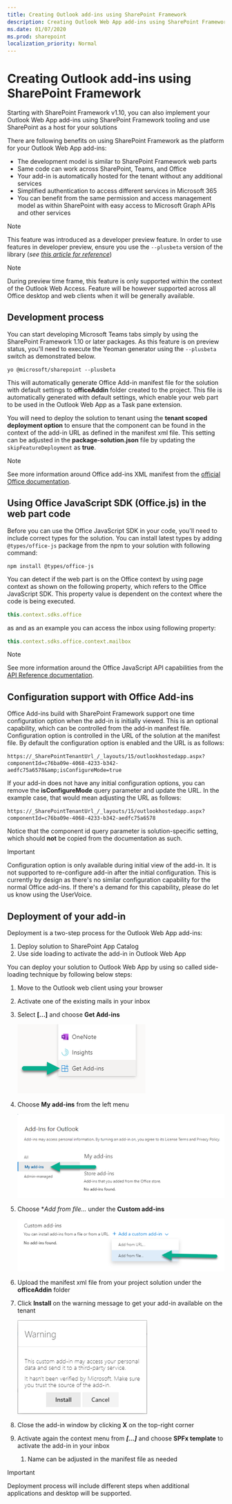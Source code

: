 ```yaml
---
title: Creating Outlook add-ins using SharePoint Framework
description: Creating Outlook Web App add-ins using SharePoint Framework
ms.date: 01/07/2020
ms.prod: sharepoint
localization_priority: Normal
---
```


# Creating Outlook add-ins using SharePoint Framework

Starting with SharePoint Framework v1.10, you can also implement your Outlook Web App add-ins using SharePoint Framework tooling and use SharePoint as a host for your solutions

There are following benefits on using SharePoint Framework as the platform for your Outlook Web App add-ins:

- The development model is similar to SharePoint Framework web parts
- Same code can work across SharePoint, Teams, and Office
- Your add-in is automatically hosted for the tenant without any additional services
- Simplified authentication to access different services in Microsoft 365
- You can benefit from the same permission and access management model as within SharePoint with easy access to Microsoft Graph APIs and other services

> [!NOTE]
> This feature was introduced as a developer preview feature. In order to use features in developer preview, ensure you use the `--plusbeta` version of the library (*see [this article for reference](https://docs.microsoft.com/sharepoint/dev/spfx/try-preview-capabilities)*)

> [!NOTE]
> During preview time frame, this feature is only supported within the context of the Outlook Web Access. Feature will be however supported across all Office desktop and web clients when it will be generally available.

## Development process

You can start developing Microsoft Teams tabs simply by using the SharePoint Framework 1.10 or later packages. As this feature is on preview status, you'll need to execute the Yeoman generator using the `--plusbeta` switch as demonstrated below.

```shell
yo @microsoft/sharepoint --plusbeta
```

This will automatically generate Office Add-in manifest file for the solution with default settings to **officeAddin** folder created to the project. This file is automatically generated with default settings, which enable your web part to be used in the Outlook Web App as a Task pane extension.

You will need to deploy the solution to tenant using the **tenant scoped deployment option** to ensure that the component can be found in the context of the add-in URL as defined in the manifest xml file. This setting can be adjusted in the **package-solution.json** file by updating the `skipFeatureDeployment` as **true**.

> [!NOTE]
> See more information around Office add-ins XML manifest from the [official Office documentation](https://docs.microsoft.com/office/dev/add-ins/develop/add-in-manifests).

## Using Office JavaScript SDK (Office.js) in the web part code

Before you can use the Office JavaScript SDK in your code, you'll need to include correct types for the solution. You can install latest types by adding `@types/office-js` package from the npm to your solution with following command:

```shell
npm install @types/office-js
```

You can detect if the web part is on the Office context by using page context as shown on the following property, which refers to the Office JavaScript SDK. This property value is dependent on the context where the code is being executed.

```js
this.context.sdks.office
```

as and as an example you can access the inbox using following property:

```js
this.context.sdks.office.context.mailbox
```

> [!NOTE]
> See more information around the Office JavaScript API capabilities from the [API Reference documentation](https://docs.microsoft.com/office/dev/add-ins/reference/javascript-api-for-office).


## Configuration support with Office Add-ins

Office Add-ins build with SharePoint Framework support one time configuration option when the add-in is initially viewed. This is an optional capability, which can be controlled from the add-in manifest file. Configuration option is controlled in the URL of the solution at the manifest file. By default the configuration option is enabled and the URL is as follows:

```shell
https://_SharePointTenantUrl_/_layouts/15/outlookhostedapp.aspx?componentId=c76ba09e-4068-4233-b342-aedfc75a6578&amp;isConfigureMode=true
```

If your add-in does not have any initial configuration options, you can remove the **isConfigureMode** query parameter and update the URL. In the example case, that would mean adjusting the URL as follows:

```shell
https://_SharePointTenantUrl_/_layouts/15/outlookhostedapp.aspx?componentId=c76ba09e-4068-4233-b342-aedfc75a6578
```

Notice that the component id query parameter is solution-specific setting, which should **not** be copied from the documentation as such.

> [!IMPORTANT]
> Configuration option is only available during initial view of the add-in. It is not supported to re-configure add-in after the initial configuration. This is currently by design as there's no similar configuration capability for the normal Office add-ins. If there's a demand for this capability, please do let us know using the UserVoice.

## Deployment of your add-in

Deployment is a two-step process for the Outlook Web App add-ins:

1. Deploy solution to SharePoint App Catalog
1. Use side loading to activate the add-in in Outlook Web App

You can deploy your solution to Outlook Web App by using so called side-loading technique by following below steps:

1. Move to the Outlook web client using your browser
1. Activate one of the existing mails in your inbox
1. Select **[...]** and choose **Get Add-ins**

   ![Get add-ins context menu](../images/add-in-get-add-ins-context-menu.png)

1. Choose **My add-ins** from the left menu

    ![My add-ins left menu](../images/add-in-my-addins-menu.png)

1. Choose **Add from file...* under the **Custom add-ins**

    ![Add from file](../images/add-in-add-from-file.png)

1. Upload the manifest xml file from your project solution under the **officeAddin** folder
1. Click **Install** on the warning message to get your add-in available on the tenant

    ![Warning - Install](../images/add-in-install-warning.png)

1. Close the add-in window by clicking **X** on the top-right corner
1. Activate again the context menu from ***[...]*** and choose **SPFx template** to activate the add-in in your inbox
   1. Name can be adjusted in the manifest file as needed

> [!IMPORTANT]
> Deployment process will include different steps when additional applications and desktop will be supported.